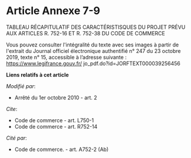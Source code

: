 # Article Annexe 7-9

TABLEAU RÉCAPITULATIF DES CARACTÉRISTISQUES DU PROJET PRÉVU AUX ARTICLES R. 752-16 ET R. 752-38 DU CODE DE COMMERCE

Vous pouvez consulter l'intégralité du texte avec ses images à partir de l'extrait du Journal officiel électronique
authentifié n° 247 du 23 octobre 2019, texte n° 15, accessible à l’adresse suivante :  https://www.legifrance.gouv.fr/
jo_pdf.do?id=JORFTEXT000039256456

**Liens relatifs à cet article**

_Modifié par_:

  - Arrêté du 1er octobre 2010 - art. 2

_Cite_:

  - Code de commerce - art. L750-1
  - Code de commerce - art. R752-14

_Cité par_:

  - Code de commerce. - art. A752-2 (Ab)
